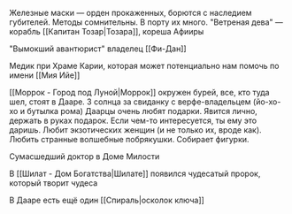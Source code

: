Железные маски — орден прокаженных, борются с наследием губителей. Методы сомнительны. В порту их много. 
"Ветреная дева" — корабль [[Капитан Тозар|Тозара]], кореша Афииры

"Вымокший авантюрист" владелец [[Фи-Дан]] 

Медик при Храме Карии, которая может потенциально нам помочь по имени [[Мия Ийе]] 

[[Моррок - Город под Луной|Моррок]] окружен бурей, все, кто туда шел, стоят в Дааре.
3 солнца за свиданку с верфе-владельцем (йо-хо-хо и бутылка рома)
Даарцы очень любят подарки. Явится лично, держать в руках подарок. Если чем-то интересуется, ты ему это даришь. Любит экзотических женщин (и не только их, вроде как). Любить странные волшебные побрякушки. Собирает фигурки.

Сумасшедший доктор в Доме Милости

В [[Шилат - Дом Богатства|Шилате]] появился чудесатый пророк, который творит чудеса

В Дааре есть ещё один [[Спираль|осколок ключа]] 


